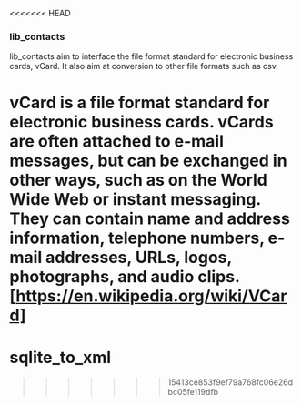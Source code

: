 <<<<<<< HEAD
### lib_contacts
lib_contacts aim to interface the file format standard for electronic business cards, vCard.
It also aim  at conversion to other file formats such as csv.

vCard is a file format standard for electronic business cards. vCards are often attached to e-mail messages, but can be exchanged in other ways, such as on the World Wide Web or instant messaging. They can contain name and address information, telephone numbers, e-mail addresses, URLs, logos, photographs, and audio clips. [https://en.wikipedia.org/wiki/VCard]
=======
# sqlite_to_xml
>>>>>>> 15413ce853f9ef79a768fc06e26dbc05fe119dfb
